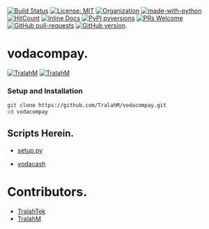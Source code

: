 
[![Build Status](https://travis-ci.com/TralahM/vodacompay.svg?branch=master)](https://travis-ci.com/TralahM/vodacompay)
[![License: MIT](https://img.shields.io/badge/License-MIT-red.svg)](https://opensource.org/licenses/MIT)
[![Organization](https://img.shields.io/badge/Org-TralahTek-blue.svg)](https://github.com/TralahTek)
[![made-with-python](https://img.shields.io/badge/Made%20with-Python-1f425f.svg)](https://www.python.org/)
[![HitCount](http://hits.dwyl.io/TralahM/vodacompay.svg)](http://dwyl.io/TralahM/vodacompay)
[![Inline Docs](http://inch-ci.org/github/TralahM/vodacompay.svg?branch=master)](http://inch-ci.org/github/TralahM/vodacompay)
[![PyPI pyversions](https://img.shields.io/pypi/pyversions/ansicolortags.svg)](https://pypi.python.org/pypi/ansicolortags/)
[![PRs Welcome](https://img.shields.io/badge/PRs-welcome-brightgreen.svg?style=flat-square)](https://github.com/TralahM/pull/)
[![GitHub pull-requests](https://img.shields.io/github/issues-pr/Naereen/StrapDown.js.svg)](https://gitHub.com/TralahM/vodacompay/pull/)
[![GitHub version](https://badge.fury.io/gh/Naereen%2FStrapDown.js.svg)](https://github.com/TralahM/vodacompay).

# vodacompay.


[![TralahM](https://img.shields.io/badge/Engineer-TralahM-blue.svg?style=for-the-badge)](https://github.com/TralahM)
[![TralahM](https://img.shields.io/badge/Maintainer-TralahM-green.svg?style=for-the-badge)](https://github.com/TralahM)

### Setup and Installation

```Bash
git clone https://github.com/TralahM/vodacompay.git
cd vodacompay
```

## Scripts Herein.

* [setup.py](https://github.com/TralahM/vodacompay/blob/master/setup.py)

* [vodacash](https://github.com/TralahM/vodacompay/blob/master/vodacash)

# Contributors.

* [TralahTek](https://github.com/TralahTek)
* [TralahM](https://github.com/TralahM)
